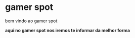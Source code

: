 <!DOCTYPE html>
<html lang="pt-br">
<head>
    <meta charset="UTF-8">
    <meta name="viewport" content="width=device-width, initial-scale=1.0">
    <title>gamer spot</title>
</head>
<body>
    <h1>gamer spot </h1>
    <p>bem vindo ao gamer spot</p>
   <p><strong>aqui no gamer spot nos iremos te informar da melhor forma</strong></p>
</body>
</html>
